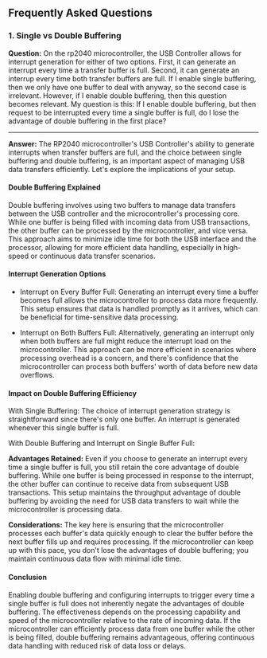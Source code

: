 ## Frequently Asked Questions

### 1. Single vs Double Buffering

**Question:** On the rp2040 microcontroller, the USB Controller allows for interrupt generation for either of two options. First, it can generate an interrupt every time a transfer buffer is full. Second, it can generate an interrup every time both transfer buffers are full. If I enable single buffering, then we only have one buffer to deal with anyway, so the second case is irrelevant. However, if I enable double buffering, then this question becomes relevant. My question is this: If I enable double buffering, but then request to be interrupted every time a single buffer is full, do I lose the advantage of double buffering in the first place?

---

**Answer:** The RP2040 microcontroller's USB Controller's ability to generate
interrupts when transfer buffers are full, and the choice between single
buffering and double buffering, is an important aspect of managing USB data
transfers efficiently. Let's explore the implications of your setup.

#### Double Buffering Explained
Double buffering involves using two buffers to manage data transfers between the USB controller and the microcontroller's processing core. While one buffer is being filled with incoming data from USB transactions, the other buffer can be processed by the microcontroller, and vice versa. This approach aims to minimize idle time for both the USB interface and the processor, allowing for more efficient data handling, especially in high-speed or continuous data transfer scenarios.

#### Interrupt Generation Options

* Interrupt on Every Buffer Full: Generating an interrupt every time a buffer becomes full allows the microcontroller to process data more frequently. This setup ensures that data is handled promptly as it arrives, which can be beneficial for time-sensitive data processing.

* Interrupt on Both Buffers Full: Alternatively, generating an interrupt only when both buffers are full might reduce the interrupt load on the microcontroller. This approach can be more efficient in scenarios where processing overhead is a concern, and there's confidence that the microcontroller can process both buffers' worth of data before new data overflows.

#### Impact on Double Buffering Efficiency
With Single Buffering: The choice of interrupt generation strategy is straightforward since there's only one buffer. An interrupt is generated whenever this single buffer is full.

With Double Buffering and Interrupt on Single Buffer Full:

**Advantages Retained:** Even if you choose to generate an interrupt every time a single buffer is full, you still retain the core advantage of double buffering. While one buffer is being processed in response to the interrupt, the other buffer can continue to receive data from subsequent USB transactions. This setup maintains the throughput advantage of double buffering by avoiding the need for USB data transfers to wait while the microcontroller is processing data.

**Considerations:** The key here is ensuring that the microcontroller processes each buffer's data quickly enough to clear the buffer before the next buffer fills up and requires processing. If the microcontroller can keep up with this pace, you don't lose the advantages of double buffering; you maintain continuous data flow with minimal idle time.

#### Conclusion
Enabling double buffering and configuring interrupts to trigger every time a single buffer is full does not inherently negate the advantages of double buffering. The effectiveness depends on the processing capability and speed of the microcontroller relative to the rate of incoming data. If the microcontroller can efficiently process data from one buffer while the other is being filled, double buffering remains advantageous, offering continuous data handling with reduced risk of data loss or delays.
